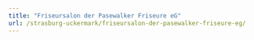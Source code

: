```yaml
---
title: "Friseursalon der Pasewalker Friseure eG"
url: /strasburg-uckermark/friseursalon-der-pasewalker-friseure-eg/
---
```

